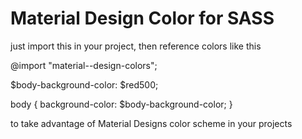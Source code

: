 # Material Design Color for SASS
just import this in your project, then reference colors like this


@import "material--design-colors";

$body-background-color: $red500;

body {
  background-color: $body-background-color;
}

to take advantage of Material Designs color scheme in your projects